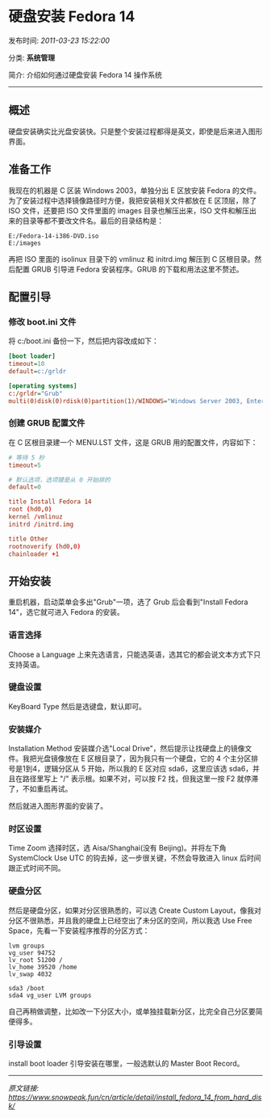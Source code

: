 # 硬盘安装 Fedora 14

发布时间: *2011-03-23 15:22:00*

分类: __系统管理__

简介: 介绍如何通过硬盘安装 Fedora 14 操作系统

---------

## 概述

硬盘安装确实比光盘安装快。只是整个安装过程都得是英文，即使是后来进入图形界面。

## 准备工作

我现在的机器是 C 区装 Windows 2003，单独分出 E 区放安装 Fedora 的文件。为了安装过程中选择镜像路径时方便，我把安装相关文件都放在 E 区顶层，除了 ISO 文件，还要把 ISO 文件里面的 images 目录也解压出来，ISO 文件和解压出来的目录等都不要改文件名。最后的目录结构是：

```
E:/Fedora-14-i386-DVD.iso
E:/images
```

再把 ISO 里面的 isolinux 目录下的 vmlinuz 和 initrd.img 解压到 C 区根目录。然后配置 GRUB 引导进 Fedora 安装程序。GRUB 的下载和用法这里不赘述。

## 配置引导

### 修改 boot.ini 文件

将 c:/boot.ini 备份一下，然后把内容改成如下：

```ini
[boot loader]
timeout=10
default=c:/grldr

[operating systems]
c:/grldr="Grub"
multi(0)disk(0)rdisk(0)partition(1)/WINDOWS="Windows Server 2003, Enterprise" /fastdetect /Noexecute=AlwaysOff
```

### 创建 GRUB 配置文件

在 C 区根目录建一个 MENU.LST 文件，这是 GRUB 用的配置文件，内容如下：

```conf
# 等待 5 秒
timeout=5

# 默认选项，选项键是从 0 开始排的
default=0

title Install Fedora 14
root (hd0,0)
kernel /vmlinuz
initrd /initrd.img

title Other
rootnoverify (hd0,0)
chainloader +1
```

## 开始安装

重启机器，启动菜单会多出"Grub"一项，选了 Grub 后会看到"Install Fedora 14"，选它就可进入 Fedora 的安装。

### 语言选择

Choose a Language 上来先选语言，只能选英语，选其它的都会说文本方式下只支持英语。

### 键盘设置

KeyBoard Type 然后是选键盘，默认即可。

### 安装媒介

Installation Method 安装媒介选"Local Drive"，然后提示让找硬盘上的镜像文件。我把光盘镜像放在 E 区根目录了，因为我只有一个硬盘，它的 4 个主分区排号是1到4，逻辑分区从 5 开始，所以我的 E 区对应 sda6，这里应该选 sda6，并且在路径里写上 "/" 表示根。如果不对，可以按 F2 找，但我这里一按 F2 就停滞了，不如重启再试。

然后就进入图形界面的安装了。

### 时区设置

Time Zoom 选择时区，选 Aisa/Shanghai(没有 Beijing)。并将左下角 SystemClock Use UTC 的钩去掉，这一步很关键，不然会导致进入 linux 后时间跟正式时间不同。

### 硬盘分区

然后是硬盘分区，如果对分区很熟悉的，可以选 Create Custom Layout，像我对分区不很熟悉，并且我的硬盘上已经空出了未分区的空间，所以我选 Use Free Space，先看一下安装程序推荐的分区方式：

```
lvm groups
vg_user 94752
lv_root 51200 /
lv_home 39520 /home
lv_swap 4032

sda3 /boot
sda4 vg_user LVM groups
```

自己再稍做调整，比如改一下分区大小，或单独挂载新分区，比完全自己分区要简便得多。

### 引导设置

install boot loader 引导安装在哪里，一般选默认的 Master Boot Record。

---
*原文链接: https://www.snowpeak.fun/cn/article/detail/install_fedora_14_from_hard_disk/*